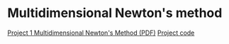 # Multidimensional Newton's method
[Project 1 Multidimensional Newton's Method (PDF)](https://niananny.github.io/MATH310Lab/Project/Project_1%20Multidimensional_Newton_s_Method.pdf)
[Project code](https://github.com/NianAnny/MATH310Lab/blob/main/Project/Project_1%20Multidimensional%20Newton's%20Method.ipynb)

